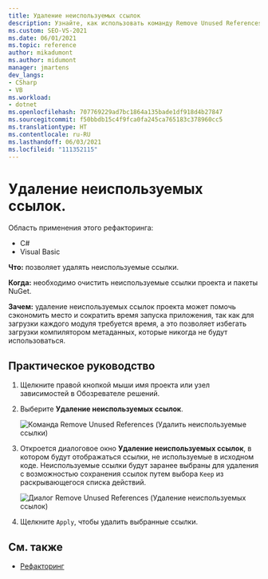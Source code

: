 ```yaml
---
title: Удаление неиспользуемых ссылок
description: Узнайте, как использовать команду Remove Unused References (Удаление неиспользуемых ссылок) для очистки ссылок на проекты и пакетов NuGet, которые не используются.
ms.custom: SEO-VS-2021
ms.date: 06/01/2021
ms.topic: reference
author: mikadumont
ms.author: midumont
manager: jmartens
dev_langs:
- CSharp
- VB
ms.workload:
- dotnet
ms.openlocfilehash: 707769229ad7bc1864a135bade1df918d4b27847
ms.sourcegitcommit: f50bbdb15c4f9fca0fa245ca765183c378960cc5
ms.translationtype: HT
ms.contentlocale: ru-RU
ms.lasthandoff: 06/03/2021
ms.locfileid: "111352115"
---
```

# <a name="remove-unused-references"></a>Удаление неиспользуемых ссылок.

Область применения этого рефакторинга:

- C#
- Visual Basic

**Что:** позволяет удалять неиспользуемые ссылки.

**Когда:** необходимо очистить неиспользуемые ссылки проекта и пакеты NuGet. 

**Зачем:** удаление неиспользуемых ссылок проекта может помочь сэкономить место и сократить время запуска приложения, так как для загрузки каждого модуля требуется время, а это позволяет избегать загрузки компилятором метаданных, которые никогда не будут использоваться.

## <a name="how-to"></a>Практическое руководство

1. Щелкните правой кнопкой мыши имя проекта или узел зависимостей в Обозревателе решений.

2. Выберите **Удаление неиспользуемых ссылок**.

    ![Команда Remove Unused References (Удалить неиспользуемые ссылки)](media/remove-unused-references-command.png)

3. Откроется диалоговое окно **Удаление неиспользуемых ссылок**, в котором будут отображаться ссылки, не используемые в исходном коде. Неиспользуемые ссылки будут заранее выбраны для удаления с возможностью сохранения ссылок путем выбора `Keep` из раскрывающегося списка действий.

    ![Диалог Remove Unused References (Удаление неиспользуемых ссылок)](media/remove-unused-references-dialog.png)

5. Щелкните `Apply`, чтобы удалить выбранные ссылки. 

## <a name="see-also"></a>См. также

- [Рефакторинг](../refactoring-in-visual-studio.md)